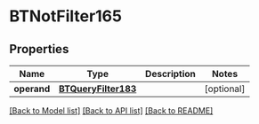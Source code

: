 # BTNotFilter165

## Properties
Name | Type | Description | Notes
------------ | ------------- | ------------- | -------------
**operand** | [**BTQueryFilter183**](BTQueryFilter183.md) |  | [optional] 

[[Back to Model list]](../README.md#documentation-for-models) [[Back to API list]](../README.md#documentation-for-api-endpoints) [[Back to README]](../README.md)


